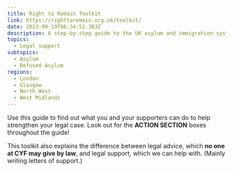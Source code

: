 ```yaml
---
title: Right to Remain Toolkit
link: https://righttoremain.org.uk/toolkit/
date: 2023-09-19T06:34:52.363Z
description: A step-by-step guide to the UK asylum and immigration system
topics:
  - Legal support
subtopics:
  - Asylum
  - Refused Asylum
regions:
  - London
  - Glasgow
  - North West
  - West Midlands
---
```


Use this guide to find out what you and your supporters can do to help strengthen your legal case. Look out for the **ACTION SECTION** boxes throughout the guide!

T﻿his toolkit also explains the difference between legal advice, which **no one at CYF may give by law**, and legal support, which we can help with. (Mainly writing letters of support.)
